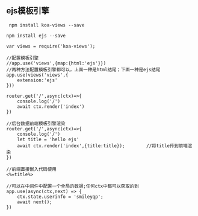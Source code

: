 ## ejs模板引擎

` npm install koa-views --save`

`npm install ejs --save`

```shell
var views = require('koa-views');

//配置模板引擎
//app.use('views',{map:{html:'ejs'}})
//两种方法配置模板引擎都可以，上面一种是html结尾；下面一种是ejs结尾
app.use(views('views',{
    extension:'ejs'
}))

router.get('/',async(ctx)=>{
    console.log('/')
    await ctx.render('index')
})
```

```shell
//后台数据前端模板引擎渲染
router.get('/',async(ctx)=>{
    console.log('/')
    let title = 'hello ejs'
    await ctx.render('index',{title:title});        //将title传到前端渲染
})

//前端直接嵌入代码使用
<%=title%>
```

```shell
//可以在中间件中配置一个全局的数据;任何ctx中都可以获取的到
app.use(async(ctx,next) => {
	ctx.state.userinfo = 'smileyqp';
	await next();
})
```

